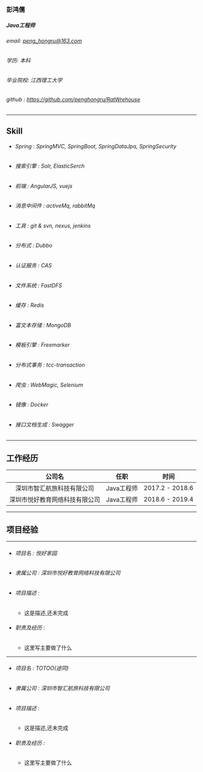 ### **彭鸿儒**
##### Java工程师
###### email: peng_hongru@163.com
###### 学历: 本科
###### 毕业院校: 江西理工大学
###### github : https://github.com/penghongru/RatWrehouse

---

## **Skill**

* ###### Spring : SpringMVC, SpringBoot, SpringDataJpa, SpringSecurity

* ###### 搜索引擎 : Solr, ElasticSerch

* ###### 前端 : AngularJS, vuejs

* ###### 消息中间件 : activeMq, rabbitMq

* ###### 工具 : git & svn, nexus, jenkins

* ###### 分布式 : Dubbo

* ###### 认证服务 : CAS

* ###### 文件系统 : FastDFS

* ###### 缓存 : Redis

* ###### 富文本存储 : MongoDB

* ###### 模板引擎 : Freemarker

* ###### 分布式事务 : tcc-transaction

* ###### 爬虫 : WebMagic, Selenium

* ###### 镜像 : Docker

* ###### 接口文档生成 : Swagger


---
## **工作经历**

公司名|任职|时间|
:--:|:--:|:--:|
深圳市智汇航旅科技有限公司|Java工程师|2017.2 - 2018.6
深圳市悦好教育网络科技有限公司|Java工程师|2018.6 - 2019.4

---
## **项目经验**
---
* ###### 项目名 : 悦好家园
* ###### 隶属公司 : 深圳市悦好教育网络科技有限公司
* ###### 项目描述 :
  * 这是描述,还未完成
* ###### 职责及经历 :
  * 这里写主要做了什么

---

* ###### 项目名 : TOTOO(途同)
* ###### 隶属公司 : 深圳市智汇航旅科技有限公司
* ###### 项目描述 :
  * 这是描述,还未完成
* ###### 职责及经历 :
  * 这里写主要做了什么
